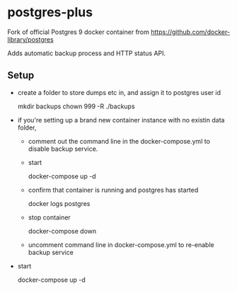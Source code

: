 # postgres-plus

Fork of official Postgres 9 docker container from https://github.com/docker-library/postgres

Adds automatic backup process and HTTP status API.

## Setup

- create a folder to store dumps etc in, and assign it to postgres user id

    mkdir backups
    chown 999 -R ./backups

- if you're setting up a brand new container instance with no existin data folder,
    - comment out the command line in the docker-compose.yml to disable  backup service.
    - start 

        docker-compose up -d
    
    - confirm that container is running and postgres has started

        docker logs postgres

    - stop container

        docker-compose down

    - uncomment command line in docker-compose.yml to re-enable backup service

- start 

    docker-compose up -d


